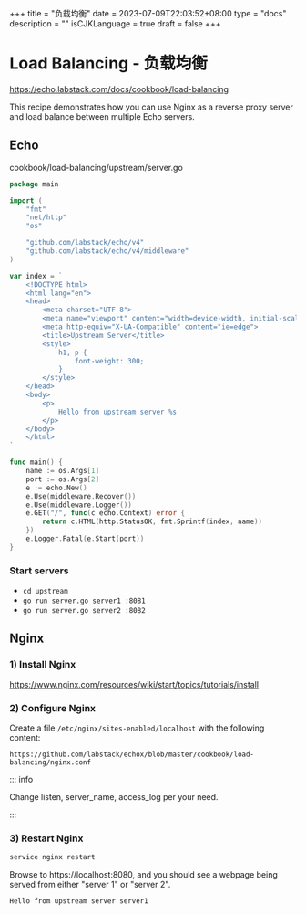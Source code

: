 +++
title = "负载均衡"
date = 2023-07-09T22:03:52+08:00
type = "docs"
description = ""
isCJKLanguage = true
draft = false
+++

# Load Balancing - 负载均衡

https://echo.labstack.com/docs/cookbook/load-balancing

This recipe demonstrates how you can use Nginx as a reverse proxy server and load balance between multiple Echo servers.

## Echo

cookbook/load-balancing/upstream/server.go

```go
package main

import (
	"fmt"
	"net/http"
	"os"

	"github.com/labstack/echo/v4"
	"github.com/labstack/echo/v4/middleware"
)

var index = `
	<!DOCTYPE html>
	<html lang="en">
	<head>
		<meta charset="UTF-8">
		<meta name="viewport" content="width=device-width, initial-scale=1.0">
		<meta http-equiv="X-UA-Compatible" content="ie=edge">
		<title>Upstream Server</title>
		<style>
			h1, p {
				font-weight: 300;
			}
		</style>
	</head>
	<body>
		<p>
			Hello from upstream server %s
		</p>
	</body>
	</html>
`

func main() {
	name := os.Args[1]
	port := os.Args[2]
	e := echo.New()
	e.Use(middleware.Recover())
	e.Use(middleware.Logger())
	e.GET("/", func(c echo.Context) error {
		return c.HTML(http.StatusOK, fmt.Sprintf(index, name))
	})
	e.Logger.Fatal(e.Start(port))
}
```



### Start servers

- `cd upstream`
- `go run server.go server1 :8081`
- `go run server.go server2 :8082`

## Nginx

### 1) Install Nginx

https://www.nginx.com/resources/wiki/start/topics/tutorials/install

### 2) Configure Nginx

Create a file `/etc/nginx/sites-enabled/localhost` with the following content:

```reference
https://github.com/labstack/echox/blob/master/cookbook/load-balancing/nginx.conf
```



::: info

Change listen, server_name, access_log per your need.

:::

### 3) Restart Nginx

```sh
service nginx restart
```



Browse to https://localhost:8080, and you should see a webpage being served from either "server 1" or "server 2".

```sh
Hello from upstream server server1
```